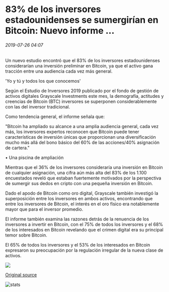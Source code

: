 # 83% de los inversores estadounidenses se sumergirían en Bitcoin: Nuevo informe ...

###### 2019-07-26 04:07

Un nuevo estudio encontró que el 83% de los inversores estadounidenses considerarían una inversión preliminar en Bitcoin, ya que el activo gana tracción entre una audiencia cada vez más general.

'Yo y tú y todos los que conocemos'

Según el Estudio de Inversores 2019 publicado por el fondo de gestión de activos digitales Grayscale Investments este mes, la demografía, actitudes y creencias de Bitcoin (BTC) inversores se superponen considerablemente con las del inversor tradicional.

Como tendencia general, el informe señala que:

"Bitcoin ha ampliado su alcance a una amplia audiencia general, cada vez más, los inversores expertos reconocen que Bitcoin puede tener características de inversión únicas que proporcionan una diversificación mucho más allá del bono básico del 60% de las acciones/40% asignación de cartera."

• Una piscina de ampliación

Mientras que el 36% de los inversores consideraría una inversión en Bitcoin de cualquier asignación, una cifra aún más alta del 83% de los 1.100 encuestados reveló que estaban fuertemente motivados por la perspectiva de sumergir sus dedos en cripto con una pequeña inversión en Bitcoin.

Dado el apodo de Bitcoin como oro digital, Grayscale también investigó la superposición entre los inversores en ambos activos, encontrando que entre los inversores de Bitcoin, el interés en el oro físico era notablemente mayor que para el inversor promedio.

El informe también examina las razones detrás de la renuencia de los inversores a invertir en Bitcoin, con el 75% de todos los inversores y el 68% de los interesados en Bitcoin revelando que el crimen digital era su principal temor sobre Bitcoin.

El 65% de todos los inversores y el 53% de los interesados en Bitcoin expresaron su preocupación por la regulación irregular de la nueva clase de activos.

![](https://s3.cointelegraph.com/storage/uploads/view/dc9ccbadff927afb6e0257597c2e99e0.png)

[Original source](https://cointelegraph.com/news/83-of-us-investors-would-dip-their-toes-into-bitcoin-new-report)

![stats](https://c.statcounter.com/11760860/0/a89fa40b/1/ "stats")